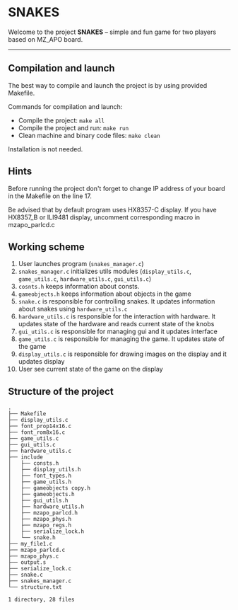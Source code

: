 # SNAKES

Welcome to the project **SNAKES** – simple and fun game for two players based on MZ_APO board.

---

## Compilation and launch

The best way to compile and launch the project is by using provided Makefile.

Commands for compilation and launch:
- Compile the project: `make all`
- Compile the project and run: `make run`
- Clean machine and binary code files: `make clean`

Installation is not needed.

## Hints
Before running the project don't forget to change IP address of your board in the Makefile on the line 17.

Be advised that by default program uses HX8357-C display. If you have HX8357_B or ILI9481 display, uncomment corresponding macro in mzapo_parlcd.c

## Working scheme

1. User launches program (`snakes_manager.c`)
2. `snakes_manager.c` initializes utils modules (`display_utils.c`, `game_utils.c`, `hardware_utils.c`, `gui_utils.c`)
3. `cosnts.h` keeps information about consts.
4. `gameobjects.h` keeps information about objects in the game
5. `snake.c` is responsible for controlling snakes. It updates information about snakes using `hardware_utils.c`
6. `hardware_utils.c` is responsible for the interaction with hardware. It updates state of the hardware and reads current state of the knobs
7. `gui_utils.c` is responsible for managing gui and it updates interface
8. `game_utils.c` is responsible for managing the game. It updates state of the game
9. `display_utils.c` is responsible for drawing images on the display and it updates display
10. User see current state of the game on the display

## Structure of the project

```
.
├── Makefile
├── display_utils.c
├── font_prop14x16.c
├── font_rom8x16.c
├── game_utils.c
├── gui_utils.c
├── hardware_utils.c
├── include
│   ├── consts.h
│   ├── display_utils.h
│   ├── font_types.h
│   ├── game_utils.h
│   ├── gameobjects copy.h
│   ├── gameobjects.h
│   ├── gui_utils.h
│   ├── hardware_utils.h
│   ├── mzapo_parlcd.h
│   ├── mzapo_phys.h
│   ├── mzapo_regs.h
│   ├── serialize_lock.h
│   └── snake.h
├── my_file1.c
├── mzapo_parlcd.c
├── mzapo_phys.c
├── output.s
├── serialize_lock.c
├── snake.c
├── snakes_manager.c
└── structure.txt

1 directory, 28 files
```